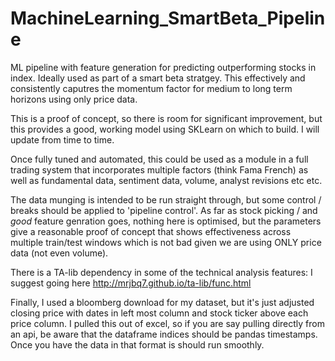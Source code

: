 # MachineLearning_SmartBeta_Pipeline
ML pipeline with feature generation for predicting outperforming stocks in index. Ideally used as part of a smart beta stratgey. This effectively and consistently caputres the momentum factor for medium to long term horizons using only price data.

This is a proof of concept, so there is room for significant improvement, but this provides a good, working model using SKLearn on which to build. I will update from time to time.

Once fully tuned and automated, this could be used as a module in a full trading system that incorporates multiple factors (think Fama French) as well as fundamental data, sentiment data, volume, analyst revisions etc etc.

The data munging is intended to be run straight through, but some control / breaks should be applied to 'pipeline control'.
As far as stock picking / and *good* feature genration goes, nothing here is optimised, but the parameters give a reasonable proof of concept that shows effectiveness across multiple train/test windows which is not bad given we are using ONLY price data (not even volume).

There is a TA-lib dependency in some of the technical analysis features: I suggest going here http://mrjbq7.github.io/ta-lib/func.html

Finally, I used a bloomberg download for my dataset, but it's just adjusted closing price with dates in left most column and stock ticker above each price column. I pulled this out of excel, so if you are say pulling directly from an api, be aware that the dataframe indices should be pandas timestamps. Once you have the data in that format is should run smoothly.

